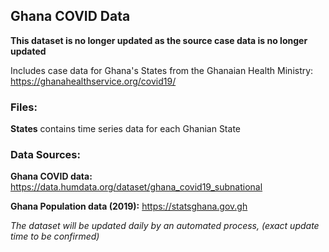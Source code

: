 ## Ghana COVID Data

**This dataset is no longer updated as the source case data is no longer updated**

Includes case data for Ghana's States from the Ghanaian Health Ministry: https://ghanahealthservice.org/covid19/
 
 
### Files:

**States** contains time series data for each Ghanian State


### Data Sources:

**Ghana COVID data:** https://data.humdata.org/dataset/ghana_covid19_subnational

**Ghana Population data (2019):** https://statsghana.gov.gh


_The dataset will be updated daily by an automated process, (exact update time to be confirmed)_
